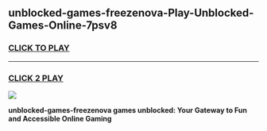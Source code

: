 
## unblocked-games-freezenova-Play-Unblocked-Games-Online-7psv8
<h3>
<a href="https://premium76.site?title=unblocked-games-freezenova&ref=24A">CLICK TO PLAY</a></h3>
<hr>

<h3>
<a href="https://premium76.site?title=unblocked-games-freezenova&ref=24A">CLICK 2 PLAY</a>
  
</h3>

<a href="https://premium76.site?title=unblocked-games-freezenova&ref=24A"><img src="https://clearcache.store/games.png"></a>


**unblocked-games-freezenova games unblocked: Your Gateway to Fun and Accessible Online Gaming**
